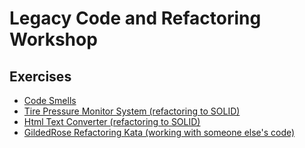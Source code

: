 # Legacy Code and Refactoring Workshop

## Exercises
- [Code Smells](exercises/smelly-tic-tac-toe)
- [Tire Pressure Monitor System (refactoring to SOLID)](exercises/tire-pressure-monitor-system)
- [Html Text Converter (refactoring to SOLID)](exercises/html-text-converter)
- [GildedRose Refactoring Kata (working with someone else's code)](exercises/GildedRose_Refactoring_Kata)

